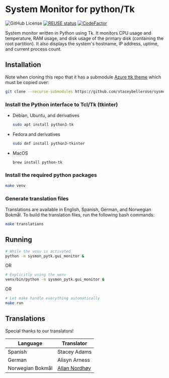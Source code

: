 # System Monitor for python/Tk

<!--
SPDX-FileCopyrightText: © 2024 2024 Stacey Adams <stacey.belle.rose@gmail.com>

SPDX-License-Identifier: MIT
-->

![GitHub License](https://img.shields.io/github/license/staceybellerose/sysmon-pytk)
[![REUSE status](https://api.reuse.software/badge/github.com/staceybellerose/sysmon-pytk)](https://api.reuse.software/info/github.com/staceybellerose/sysmon-pytk)
[![CodeFactor](https://www.codefactor.io/repository/github/staceybellerose/sysmon-pytk/badge)](https://www.codefactor.io/repository/github/staceybellerose/sysmon-pytk)

System monitor written in Python using Tk. It monitors CPU usage and
temperature, RAM usage, and disk usage of the primary disk (containing the
root partition). It also displays the system's hostname, IP address, uptime,
and current process count.

## Installation

Note when cloning this repo that it has a submodule
[Azure ttk theme](https://github.com/rdbende/Azure-ttk-theme)
which must be copied over:

```bash
git clone --recurse-submodules https://github.com/staceybellerose/sysmon-pytk.git
```

### Install the Python interface to Tcl/Tk (tkinter)

* Debian, Ubuntu, and derivatives

    ```bash
    sudo apt install python3-tk
    ```

* Fedora and derivatives

    ```bash
    sudo dnf install python3-tkinter
    ```

* MacOS

    ```bash
    brew install python-tk
    ```

### Install the required python packages

```bash
make venv
```

### Generate translation files

Translations are available in English, Spanish, German, and Norwegian Bokmål.
To build the translation files, run the following bash commands:

```bash
make translations
```

## Running

```bash
# While the venv is activated
python -m sysmon_pytk.gui_monitor &
```

OR

```bash
# Explicitly using the venv
venv/bin/python -m sysmon_pytk.gui_monitor &
```

OR

```bash
# Let make handle everything automatically
make run
```

## Translations

Special thanks to our translators!

| Language | Translator |
|----------|------------|
| Spanish  | Stacey Adams |
| German   | Alisyn Arness |
| Norwegian Bokmål | [Allan Nordhøy](https://github.com/comradekingu) |
